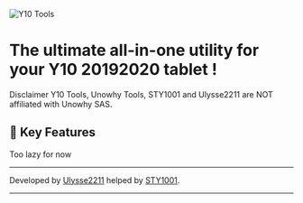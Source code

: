 ![Y10 Tools](https://files.ulysse.gl/files/Y10/logo.png)

# The ultimate all-in-one utility for your Y10 20192020 tablet !

Disclaimer Y10 Tools, Unowhy Tools, STY1001 and Ulysse2211 are NOT affiliated with Unowhy SAS.

## 🔧 Key Features

Too lazy for now

---

Developed by [Ulysse2211](httpsgithub.comUlysse2211) helped by [STY1001](httpsgithub.comSTY1001).

---